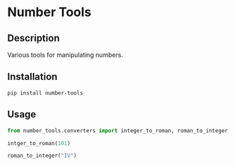 # Number Tools

## Description

Various tools for manipulating numbers.

## Installation

```
pip install number-tools
```

## Usage

```python
from number_tools.converters import integer_to_roman, roman_to_integer

intger_to_roman(101)

roman_to_integer("IV")
```
